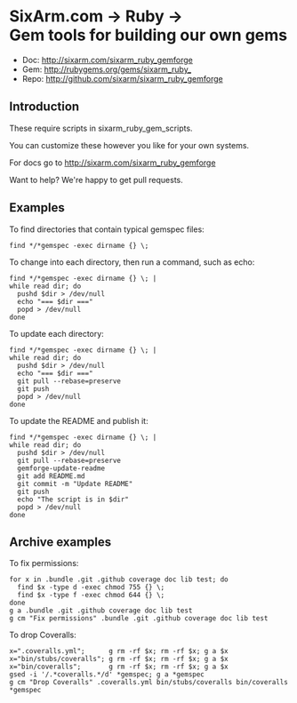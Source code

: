# SixArm.com → Ruby → <br> Gem tools for building our own gems

* Doc: <http://sixarm.com/sixarm_ruby_gemforge>
* Gem: <http://rubygems.org/gems/sixarm_ruby_>
* Repo: <http://github.com/sixarm/sixarm_ruby_gemforge>
<!--header-shut-->


## Introduction

These require scripts in sixarm_ruby_gem_scripts.

You can customize these however you like for your own systems.

For docs go to <http://sixarm.com/sixarm_ruby_gemforge>

Want to help? We're happy to get pull requests.

## Examples

To find directories that contain typical gemspec files:

    find */*gemspec -exec dirname {} \;

To change into each directory, then run a command, such as echo:

    find */*gemspec -exec dirname {} \; |
    while read dir; do
      pushd $dir > /dev/null
      echo "=== $dir ==="
      popd > /dev/null
    done

To update each directory:

    find */*gemspec -exec dirname {} \; |
    while read dir; do
      pushd $dir > /dev/null
      echo "=== $dir ==="
      git pull --rebase=preserve
      git push
      popd > /dev/null
    done

To update the README and publish it:

    find */*gemspec -exec dirname {} \; | 
    while read dir; do
      pushd $dir > /dev/null
      git pull --rebase=preserve
      gemforge-update-readme
      git add README.md
      git commit -m "Update README"
      git push
      echo "The script is in $dir"
      popd > /dev/null
    done


## Archive examples

To fix permissions:

    for x in .bundle .git .github coverage doc lib test; do
      find $x -type d -exec chmod 755 {} \;
      find $x -type f -exec chmod 644 {} \;
    done
    g a .bundle .git .github coverage doc lib test
    g cm "Fix permissions" .bundle .git .github coverage doc lib test

To drop Coveralls:

    x=".coveralls.yml";      g rm -rf $x; rm -rf $x; g a $x
    x="bin/stubs/coveralls"; g rm -rf $x; rm -rf $x; g a $x
    x="bin/coveralls";       g rm -rf $x; rm -rf $x; g a $x
    gsed -i '/.*coveralls.*/d' *gemspec; g a *gemspec
    g cm "Drop Coveralls" .coveralls.yml bin/stubs/coveralls bin/coveralls *gemspec
